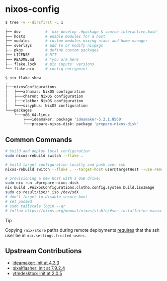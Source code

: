 # nixos-config

```sh
$ tree -v --dirsfirst -L 1
.
├── dev           # `nix develop .#package & source interactive.bash`
├── hosts         # enable modules for a host
├── modules       # custom modules mixing nixos and home-manager
├── overlays      # add to or modify nixpkgs
├── pkgs          # define custom packages
├── LICENSE       # MIT
├── README.md     # *you are here
├── flake.lock    # pin inputs' versions
└── flake.nix     # config entrypoint

$ nix flake show
.
├───nixosConfigurations
│   ├───athamas: NixOS configuration
│   ├───charon: NixOS configuration
│   ├───clotho: NixOS configuration
│   └───sisyphus: NixOS configuration
└───packages
    └───x86_64-linux
        ├───ideamaker: package 'ideamaker-5.2.1.8560'
        └───prepare-nixos-disk: package 'prepare-nixos-disk'
```

## Common Commands

```sh
# build and deploy local configuration
sudo nixos-rebuild switch --flake .

# build target configuration locally and push over ssh
nixos-rebuild switch --flake . --target-host user@targetHost --use-remote-sudo

# provisioning a new host with a USB drive:
sudo nix run .#prepare-nixos-disk
nix build .#nixosConfigurations.clotho.config.system.build.isoImage
sudo cp result/iso/*.iso /dev/sdX
# don't forget to disable secure boot
# set passwd
# sudo tailscale login --qr
# follow https://nixos.org/manual/nixos/stable/#sec-installation-manual-partitioning

```

> [!TIP]
> Copying `/nix/store` paths during remote deployments [requires](https://nixos.wiki/wiki/Nixos-rebuild) that the ssh user be in `nix.settings.trusted-users`.

## Upstream Contributions

- [ideamaker: init at 4.3.3](https://github.com/NixOS/nixpkgs/pull/309130)
- [pixelflasher: init at 7.9.2.4](https://github.com/NixOS/nixpkgs/pull/336191)
- [ytmdesktop: init at 2.0.5](https://github.com/NixOS/nixpkgs/pull/317309)
